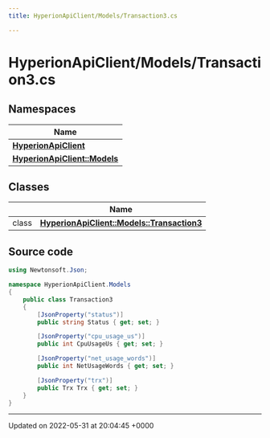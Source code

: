 ```yaml
---
title: HyperionApiClient/Models/Transaction3.cs

---
```


# HyperionApiClient/Models/Transaction3.cs



## Namespaces

| Name           |
| -------------- |
| **[HyperionApiClient](/Namespaces/namespace_hyperion_api_client.md)**  |
| **[HyperionApiClient::Models](/Namespaces/namespace_hyperion_api_client_1_1_models.md)**  |

## Classes

|                | Name           |
| -------------- | -------------- |
| class | **[HyperionApiClient::Models::Transaction3](/Classes/class_hyperion_api_client_1_1_models_1_1_transaction3.md)**  |




## Source code

```csharp
using Newtonsoft.Json;

namespace HyperionApiClient.Models
{
    public class Transaction3
    {
        [JsonProperty("status")]
        public string Status { get; set; }

        [JsonProperty("cpu_usage_us")]
        public int CpuUsageUs { get; set; }

        [JsonProperty("net_usage_words")]
        public int NetUsageWords { get; set; }

        [JsonProperty("trx")]
        public Trx Trx { get; set; }
    }
}
```


-------------------------------

Updated on 2022-05-31 at 20:04:45 +0000
